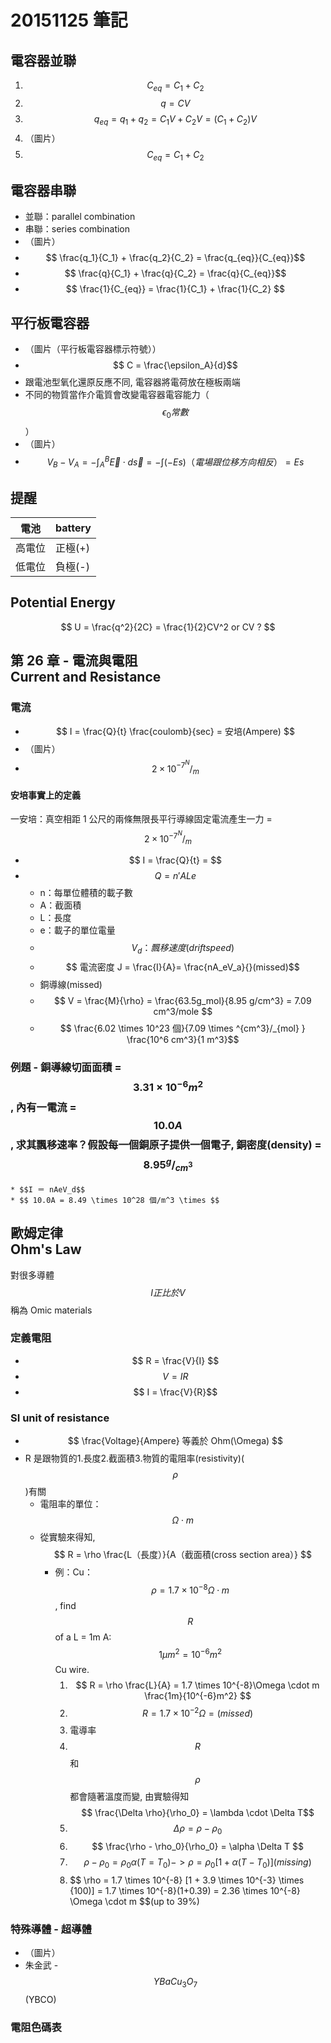 # 20151125 筆記
## 電容器並聯
1. $$ C_{eq} = C_1 + C_2 $$
1. $$ q = CV $$
1. $$ q_{eq} = q_{1} + q_{2} = C_1V + C_2V = (C_1 + C_2)V $$
2. （圖片）
3. $$ C_{eq} = C_1 + C_2 $$

## 電容器串聯
* 並聯：parallel combination
* 串聯：series combination
* （圖片）
* $$ \frac{q_1}{C_1} + \frac{q_2}{C_2} = \frac{q_{eq}}{C_{eq}}$$
* $$ \frac{q}{C_1} + \frac{q}{C_2} = \frac{q}{C_{eq}}$$
* $$ \frac{1}{C_{eq}} = \frac{1}{C_1} + \frac{1}{C_2} $$

## 平行板電容器
* （圖片（平行板電容器標示符號））
* $$ C = \frac{\epsilon_A}{d}$$
* 跟電池型氧化還原反應不同, 電容器將電荷放在極板兩端
* 不同的物質當作介電質會改變電容器電容能力（$$ \epsilon_0 常數$$）
* （圖片）
* $$ V_B - V_A = -\int_A^B \vec{E} \cdot d \vec{s} = -\int(-Es) （電場跟位移方向相反） = Es $$

## 提醒
電池  | battery
--- | ---
高電位 | 正極(+)
低電位 | 負極(-)

## Potential Energy
$$ U = \frac{q^2}{2C} = \frac{1}{2}CV^2 or CV ? $$

## 第 26 章 - 電流與電阻<br>Current and Resistance
### 電流
* $$ I = \frac{Q}{t} \frac{coulomb}{sec} = 安培(Ampere) $$
* （圖片）
* $$ 2 \times 10^{-7} ^N/_m $$
#### 安培事實上的定義
一安培：真空相距 1 公尺的兩條無限長平行導線固定電流產生一力 = $$ 2 \times 10^{-7} ^N/_m $$


* $$ I = \frac{Q}{t} =  $$
* $$ Q = n'ALe $$
    * n：每單位體積的載子數
    * A：截面積
    * L：長度
    * e：載子的單位電量
    * $$ V_d：飄移速度(drift speed) $$
    * $$ 電流密度 J = \frac{I}{A}= \frac{nA_eV_a}{}(missed)$$
    * 銅導線(missed)
    * $$ V = \frac{M}{\rho} = \frac{63.5g_mol}{8.95 g/cm^3} = 7.09 cm^3/mole $$
    * $$ \frac{6.02 \times 10^23 個}{7.09 \times ^{cm^3}/_{mol} } \frac{10^6 cm^3}{1 m^3}$$
### 例題 - 銅導線切面面積 = $$ 3.31 \times 10^{-6} m^2$$ , 內有一電流 = $$ 10.0A $$, 求其飄移速率？假設每一個銅原子提供一個電子, 銅密度(density) = $$ 8.95 ^g/_{cm^3} $$
    * $$I ＝ nAeV_d$$
    * $$ 10.0A = 8.49 \times 10^28 個/m^3 \times $$

## 歐姆定律<br />Ohm's Law
對很多導體 $$ I 正比於 V$$ 稱為 Omic materials

### 定義電阻
* $$ R = \frac{V}{I} $$
* $$ V = IR $$
* $$ I = \frac{V}{R}$$

### SI unit of resistance
* $$ \frac{Voltage}{Ampere} 等義於 Ohm(\Omega) $$
* R 是跟物質的1.長度2.截面積3.物質的電阻率(resistivity)($$\rho$$)有關
    * 電阻率的單位：$$\Omega \cdot m$$
    * 從實驗來得知, $$ R = \rho \frac{L（長度）}{A（截面積(cross section area）} $$
        * 例：Cu：$$ \rho = 1.7 \times 10^{-8} \Omega \cdot m $$, find $$ R $$ of a L = 1m A: $$ 1\mu m^2  = 10^{-6}m^2$$ Cu wire.
            1. $$ R = \rho \frac{L}{A} = 1.7 \times 10^{-8}\Omega \cdot m \frac{1m}{10^{-6}m^2} $$
            2. $$ R = 1.7 \times 10^{-2} \Omega = (missed)$$
            3. 電導率
            4. $$ R $$ 和 $$ \rho $$ 都會隨著溫度而變, 由實驗得知 $$ \frac{\Delta \rho}{\rho_0} = \lambda \cdot \Delta T$$
            5. $$ \Delta \rho = \rho - \rho_0 $$
            6. $$ \frac{\rho - \rho_0}{\rho_0} = \alpha \Delta T $$
            7. $$ \rho - \rho_0 = \rho_0 \alpha(T = T_0) -> \rho = \rho_0[1 + \alpha(T- T_0)](missing)$$
            8. $$ \rho = 1.7 \times 10^{-8} [1 + 3.9 \times 10^{-3} \times {100)] = 1.7 \times 10^{-8}(1+0.39) = 2.36 \times 10^{-8} \Omega \cdot m $$(up to 39%)

### 特殊導體 - 超導體
* （圖片）
* 朱金武 - $$YBaCu_3O_7$$(YBCO)

### 電阻色碼表
